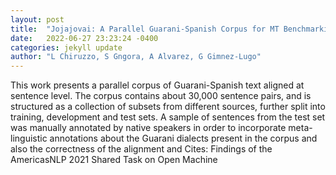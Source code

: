 ```yaml
---
layout: post
title:  "Jojajovai: A Parallel Guarani-Spanish Corpus for MT Benchmarking"
date:   2022-06-27 23:23:24 -0400
categories: jekyll update
author: "L Chiruzzo, S Gngora, A Alvarez, G Gimnez-Lugo"
---
```

This work presents a parallel corpus of Guarani-Spanish text aligned at sentence level. The corpus contains about 30,000 sentence pairs, and is structured as a collection of subsets from different sources, further split into training, development and test sets. A sample of sentences from the test set was manually annotated by native speakers in order to incorporate meta-linguistic annotations about the Guarani dialects present in the corpus and also the correctness of the alignment and  Cites: Findings of the AmericasNLP 2021 Shared Task on Open Machine